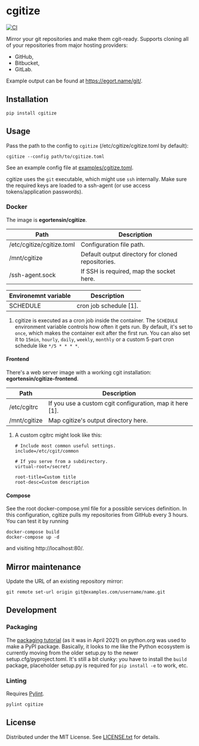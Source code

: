 cgitize
=======

[![CI](https://github.com/egor-tensin/cgitize/actions/workflows/ci.yml/badge.svg)](https://github.com/egor-tensin/cgitize/actions/workflows/ci.yml)

Mirror your git repositories and make them cgit-ready.
Supports cloning all of your repositories from major hosting providers:

* GitHub,
* Bitbucket,
* GitLab.

Example output can be found at https://egort.name/git/.

Installation
------------

    pip install cgitize

Usage
-----

Pass the path to the config to `cgitize` (/etc/cgitize/cgitize.toml by
default):

    cgitize --config path/to/cgitize.toml

See an example config file at [examples/cgitize.toml].

cgitize uses the `git` executable, which might use `ssh` internally.
Make sure the required keys are loaded to a ssh-agent (or use access
tokens/application passwords).

[examples/cgitize.toml]: examples/cgitize.toml

### Docker

The image is **egortensin/cgitize**.

| Path                      | Description
| ------------------------- | -----------
| /etc/cgitize/cgitize.toml | Configuration file path.
| /mnt/cgitize              | Default output directory for cloned repositories.
| /ssh-agent.sock           | If SSH is required, map the socket here.

| Environemnt variable | Description
| -------------------- | -----------
| SCHEDULE             | cron job schedule \[1\].

1. cgitize is executed as a cron job inside the container.
The `SCHEDULE` environment variable controls how often it gets run.
By default, it's set to `once`, which makes the container exit after the first
run.
You can also set it to `15min`, `hourly`, `daily`, `weekly`, `monthly` or a
custom 5-part cron schedule like `*/5 * * * *`.

#### Frontend

There's a web server image with a working cgit installation:
**egortensin/cgitize-frontend**.

| Path         | Description
| ------------ | -----------
| /etc/cgitrc  | If you use a custom cgit configuration, map it here \[1\].
| /mnt/cgitize | Map cgitize's output directory here.

1. A custom cgitrc might look like this:

       # Include most common useful settings.
       include=/etc/cgit/common

       # If you serve from a subdirectory.
       virtual-root=/secret/

       root-title=Custom title
       root-desc=Custom description

#### Compose

See the root docker-compose.yml file for a possible services definition.
In this configuration, cgitize pulls my repositories from GitHub every 3 hours.
You can test it by running

    docker-compose build
    docker-compose up -d

and visiting http://localhost:80/.

Mirror maintenance
------------------

Update the URL of an existing repository mirror:

    git remote set-url origin git@examples.com/username/name.git

Development
-----------

### Packaging

The [packaging tutorial] (as it was in April 2021) on python.org was used to
make a PyPI package.
Basically, it looks to me like the Python ecosystem is currently moving from
the older setup.py to the newer setup.cfg/pyproject.toml.
It's still a bit clunky: you have to install the `build` package, placeholder
setup.py is required for `pip install -e` to work, etc.

[packaging tutorial]: https://packaging.python.org/tutorials/packaging-projects

### Linting

Requires [Pylint].

    pylint cgitize

[Pylint]: https://www.pylint.org/

License
-------

Distributed under the MIT License.
See [LICENSE.txt] for details.

[LICENSE.txt]: LICENSE.txt
